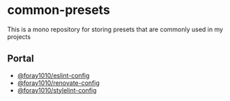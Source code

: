 # common-presets

This is a mono repository for storing presets that are commonly used in my projects

## Portal

- [@foray1010/eslint-config](./packages/eslint-config)
- [@foray1010/renovate-config](./packages/renovate-config)
- [@foray1010/stylelint-config](./packages/stylelint-config)
